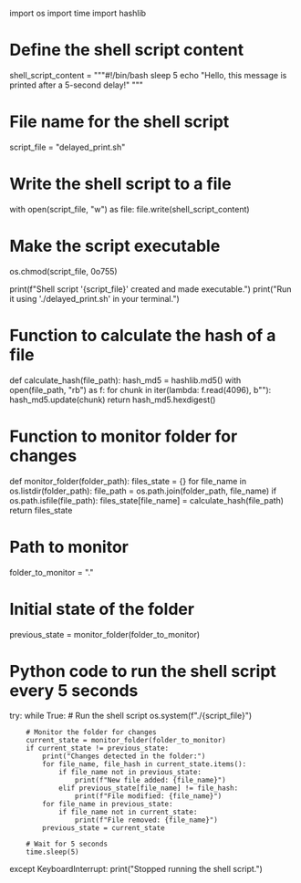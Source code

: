 import os
import time
import hashlib

# Define the shell script content
shell_script_content = """#!/bin/bash
sleep 5
echo "Hello, this message is printed after a 5-second delay!"
"""

# File name for the shell script
script_file = "delayed_print.sh"

# Write the shell script to a file
with open(script_file, "w") as file:
    file.write(shell_script_content)

# Make the script executable
os.chmod(script_file, 0o755)

print(f"Shell script '{script_file}' created and made executable.")
print("Run it using './delayed_print.sh' in your terminal.")

# Function to calculate the hash of a file
def calculate_hash(file_path):
    hash_md5 = hashlib.md5()
    with open(file_path, "rb") as f:
        for chunk in iter(lambda: f.read(4096), b""):
            hash_md5.update(chunk)
    return hash_md5.hexdigest()

# Function to monitor folder for changes
def monitor_folder(folder_path):
    files_state = {}
    for file_name in os.listdir(folder_path):
        file_path = os.path.join(folder_path, file_name)
        if os.path.isfile(file_path):
            files_state[file_name] = calculate_hash(file_path)
    return files_state

# Path to monitor
folder_to_monitor = "."

# Initial state of the folder
previous_state = monitor_folder(folder_to_monitor)

# Python code to run the shell script every 5 seconds
try:
    while True:
        # Run the shell script
        os.system(f"./{script_file}")

        # Monitor the folder for changes
        current_state = monitor_folder(folder_to_monitor)
        if current_state != previous_state:
            print("Changes detected in the folder:")
            for file_name, file_hash in current_state.items():
                if file_name not in previous_state:
                    print(f"New file added: {file_name}")
                elif previous_state[file_name] != file_hash:
                    print(f"File modified: {file_name}")
            for file_name in previous_state:
                if file_name not in current_state:
                    print(f"File removed: {file_name}")
            previous_state = current_state

        # Wait for 5 seconds
        time.sleep(5)
except KeyboardInterrupt:
    print("Stopped running the shell script.")
